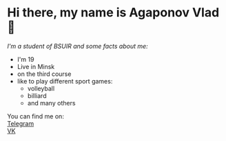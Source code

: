 __Hi there, my name is Agaponov Vlad__ 👋
===
_I'm a student of BSUIR and some facts about me:_  
- I'm 19  
- Live in Minsk   
- on the third course   
- like to play different sport games:
  - volleyball
  - billiard
  - and many others

You can find me on:\
[Telegram](https://t.me/DarkVladius)\
[VK](https://vk.com/beerisgoodforhealth)